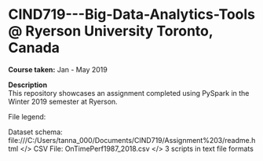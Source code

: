 # CIND719---Big-Data-Analytics-Tools @ Ryerson University Toronto, Canada

**Course taken:** Jan - May 2019

**Description**<br/>
This repository showcases an assignment completed using PySpark in the Winter 2019 semester at Ryerson. 

File legend:

Dataset schema: file:///C:/Users/tanna_000/Documents/CIND719/Assignment%203/readme.html </>
CSV File: OnTimePerf1987_2018.csv </>
3 scripts in text file formats
